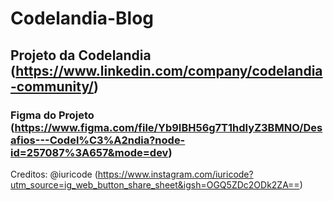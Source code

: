 # Codelandia-Blog

## Projeto da Codelandia (https://www.linkedin.com/company/codelandia-community/)

### Figma do Projeto (https://www.figma.com/file/Yb9IBH56g7T1hdIyZ3BMNO/Desafios---Codel%C3%A2ndia?node-id=257087%3A657&mode=dev)

Creditos: @iuricode (https://www.instagram.com/iuricode?utm_source=ig_web_button_share_sheet&igsh=OGQ5ZDc2ODk2ZA==)
